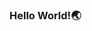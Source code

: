 ### Hello World!:earth_asia:

<!--
**se0983/se0983** is a ✨ _special_ ✨ repository because its `README.md` (this file) appears on your GitHub profile.

Hello World!:earth_asia:

Hi there 👋 I am Sieun Kim, a student at Kookmin Univ.

My major is inform security crypto mathematics.:closed_lock_with_key::books:, and my double major is software.:computer:.
I am interested in *development* and *data analysis*.

<!--
- 🔭 I’m currently working on ...
- 🌱 I’m currently learning ...
- 👯 I’m looking to collaborate on ...
- 🤔 I’m looking for help with ...
- 💬 Ask me about ...
- 📫 How to reach me: ...
- 😄 Pronouns: ...
- ⚡ Fun fact: ...
-->
